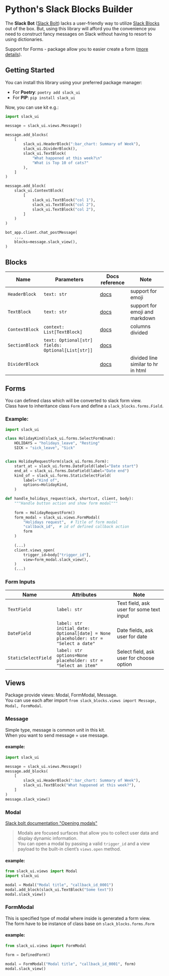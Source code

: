 # Python's Slack Blocks Builder

The **Slack Bot** ([Slack Bolt](https://slack.dev/bolt-python/concepts)) lacks a user-friendly 
way to utilize [Slack Blocks](https://api.slack.com/block-kit) out of the box. 
But, using this library will afford you the convenience you need to construct fancy 
messages on Slack without having to resort to using dictionaries.

Support for Forms - package allow you to easier create a form ([more details](#Forms)). 

## Getting Started

You can install this library using your preferred package manager:

* For **Poetry**: `poetry add slack_ui`
* For **PIP**: `pip install slack_ui`

Now, you can use kit e.g.:

```python
import slack_ui

message = slack_ui.views.Message()

message.add_blocks(
    [
        slack_ui.HeaderBlock(":bar_chart: Summary of Week"),
        slack_ui.DividerBlock(),
        slack_ui.TextBlock(
            "What happened at this week?\n"
            "What is Top 10 of cats?"
        ),
    ]
)

message.add_block(
    slack_ui.ContextBlock(
        [
            slack_ui.TextBlock("col 1"),
            slack_ui.TextBlock("col 2"),
            slack_ui.TextBlock("col 2"),
        ]
    )
)

bot_app.client.chat_postMessage(
    ..., 
    blocks=message.slack_view(),
)

```

## Blocks 

| Name           | Parameters                                               | Docs reference                                                   | Note                               |
|----------------|----------------------------------------------------------|------------------------------------------------------------------|------------------------------------|
| `HeaderBlock`  | `text: str`                                              | [docs](https://api.slack.com/reference/block-kit/blocks#header)  | support for emoji                  |
| `TextBlock`    | `text: str`                                              | [docs](https://api.slack.com/reference/block-kit/blocks#header)  | support for emoji and markdown     |
| `ContextBlock` | `context: List[TextBlock]`                               | [docs](https://api.slack.com/reference/block-kit/blocks#context) | columns divided                    |
| `SectionBlock` | `text: Optional[str]` <br> `fields: Optional[List[str]]` | [docs](https://api.slack.com/reference/block-kit/blocks#section) |                                    |
| `DividerBlock` |                                                          | [docs](https://api.slack.com/reference/block-kit/blocks#divider) | divided line similar to hr in html |

## Forms

You can defined class which will be converted to slack form view. \
Class have to inheritance class `Form` and define a `slack_blocks.forms.Field`.

### Example:

```python
import slack_ui

class HolidayKind(slack_ui.forms.SelectFormEnum):
    HOLIDAYS = "holidays_leave", "Resting"
    SICK = "sick_leave", "Sick"


class HolidayRequestForm(slack_ui.forms.Form):
    start_at = slack_ui.forms.DateField(label="Date start")
    end_at = slack_ui.forms.DateField(label="Date end")
    kind_of = slack_ui.forms.StaticSelectField(
        label="Kind of", 
        options=HolidayKind,
    )

def handle_holidays_request(ack, shortcut, client, body):
    """Handle button action and show form modal"""
    
    form = HolidayRequestForm()
    form_modal = slack_ui.views.FormModal(
        "Holidays request",  # Title of form modal
        "callback_id",  # id of defined callback action 
        form
    )
    
    (...)
    client.views_open(
        trigger_id=body["trigger_id"], 
        view=form_modal.slack_view(),
    )
    (...)
```

### Form Inputs 

| Name                | Attributes                                                                                      | Note                                     |
|---------------------|-------------------------------------------------------------------------------------------------|------------------------------------------|
| `TextField`         | `label: str`                                                                                    | Text field, ask user for some text input |
| `DateField`         | `label: str`<br/>`initial_date: Optional[date] = None`<br/>`placeholder: str = "Select a date"` | Date fields, ask user for date           |
| `StaticSelectField` | `label: str`<br/> `options=None`<br/> `placeholder: str = "Select an item"`                     | Select field, ask user for choose option |

## Views

Package provide views: Modal, FormModal, Message. \
You can use each after import `from slack_blocks.views import Message, Modal, FormModal`.

### Message

Simple type, message is common unit in this kit. \
When you want to send message = use message. 

#### example:
```python
import slack_ui

message = slack_ui.views.Message()
message.add_blocks(
    [
        slack_ui.HeaderBlock(":bar_chart: Summary of Week"),
        slack_ui.TextBlock("What happened at this week?"),
    ]
)
message.slack_view()
```

### Modal

[Slack bolt documentation "Opening modals"](https://slack.dev/bolt-python/concepts#opening-modals)

> Modals are focused surfaces that allow you to collect user data and display dynamic information. \
> You can open a modal by passing a valid `trigger_id` and a view payload to the built-in client’s `views.open` method. 

#### example:
```python
from slack_ui.views import Modal
import slack_ui 

modal = Modal("Modal title", "callback_id_0001")
modal.add_block(slack_ui.TextBlock("Some text"))
modal.slack_view()
```

### FormModal

This is specified type of modal where inside is generated a form view. \
The form have to be instance of class base on `slack_blocks.forms.Form`

#### example:
```python
from slack_ui.views import FormModal

form = DefinedForm()

modal = FormModal("Modal title", "callback_id_0001", form)
modal.slack_view()
```
